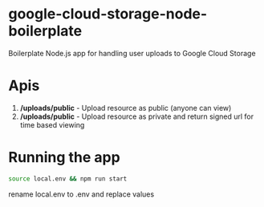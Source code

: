 # google-cloud-storage-node-boilerplate
Boilerplate Node.js app for handling user uploads to Google Cloud Storage

# Apis
1. **/uploads/public** - Upload resource as public (anyone can view)
2. **/uploads/public** - Upload resource as private and return signed url for time based viewing

# Running the app
```bash 
source local.env && npm run start
```

rename local.env to .env and replace values